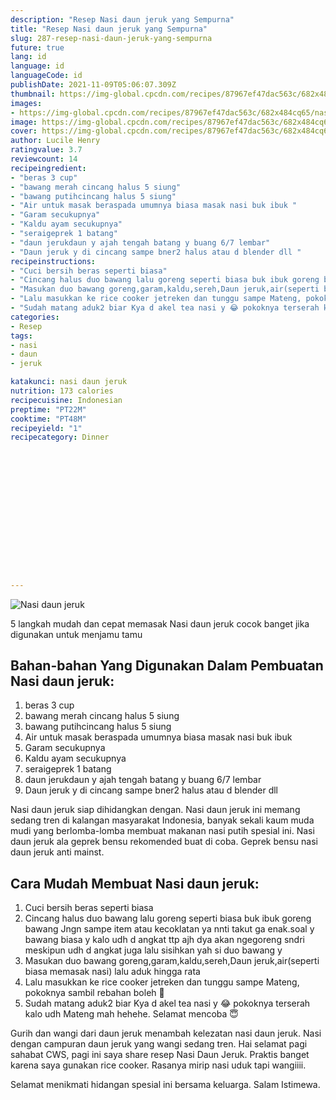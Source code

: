 ```yaml
---
description: "Resep Nasi daun jeruk yang Sempurna"
title: "Resep Nasi daun jeruk yang Sempurna"
slug: 287-resep-nasi-daun-jeruk-yang-sempurna
future: true
lang: id
language: id
languageCode: id
publishDate: 2021-11-09T05:06:07.309Z 
thumbnail: https://img-global.cpcdn.com/recipes/87967ef47dac563c/682x484cq65/nasi-daun-jeruk-foto-resep-utama.webp
images:
- https://img-global.cpcdn.com/recipes/87967ef47dac563c/682x484cq65/nasi-daun-jeruk-foto-resep-utama.webp
image: https://img-global.cpcdn.com/recipes/87967ef47dac563c/682x484cq65/nasi-daun-jeruk-foto-resep-utama.webp
cover: https://img-global.cpcdn.com/recipes/87967ef47dac563c/682x484cq65/nasi-daun-jeruk-foto-resep-utama.webp
author: Lucile Henry
ratingvalue: 3.7
reviewcount: 14
recipeingredient:
- "beras 3 cup"
- "bawang merah cincang halus 5 siung"
- "bawang putihcincang halus 5 siung"
- "Air untuk masak beraspada umumnya biasa masak nasi buk ibuk "
- "Garam secukupnya"
- "Kaldu ayam secukupnya"
- "seraigeprek 1 batang"
- "daun jerukdaun y ajah tengah batang y buang 6/7 lembar"
- "Daun jeruk y di cincang sampe bner2 halus atau d blender dll "
recipeinstructions:
- "Cuci bersih beras seperti biasa"
- "Cincang halus duo bawang lalu goreng seperti biasa buk ibuk goreng bawang Jngn sampe item atau kecoklatan ya nnti takut ga enak.soal y bawang biasa y kalo udh d angkat ttp ajh dya akan ngegoreng sndri meskipun udh d angkat juga lalu sisihkan yah si duo bawang y"
- "Masukan duo bawang goreng,garam,kaldu,sereh,Daun jeruk,air(seperti biasa memasak nasi) lalu aduk hingga rata"
- "Lalu masukkan ke rice cooker jetreken dan tunggu sampe Mateng, pokoknya sambil rebahan boleh 🤭"
- "Sudah matang aduk2 biar Kya d akel tea nasi y 😂 pokoknya terserah kalo udh Mateng mah hehehe. Selamat mencoba 😇"
categories:
- Resep
tags:
- nasi
- daun
- jeruk

katakunci: nasi daun jeruk 
nutrition: 173 calories
recipecuisine: Indonesian
preptime: "PT22M"
cooktime: "PT48M"
recipeyield: "1"
recipecategory: Dinner


     
    
    
    
    
    
    
    
    
    
    
      
    
---
```



![Nasi daun jeruk](https://img-global.cpcdn.com/recipes/87967ef47dac563c/682x484cq65/nasi-daun-jeruk-foto-resep-utama.webp)

5 langkah mudah dan cepat memasak  Nasi daun jeruk cocok banget jika digunakan untuk menjamu tamu

<!--inarticleads1-->

## Bahan-bahan Yang Digunakan Dalam Pembuatan Nasi daun jeruk:

1. beras 3 cup
1. bawang merah cincang halus 5 siung
1. bawang putihcincang halus 5 siung
1. Air untuk masak beraspada umumnya biasa masak nasi buk ibuk 
1. Garam secukupnya
1. Kaldu ayam secukupnya
1. seraigeprek 1 batang
1. daun jerukdaun y ajah tengah batang y buang 6/7 lembar
1. Daun jeruk y di cincang sampe bner2 halus atau d blender dll 

Nasi daun jeruk siap dihidangkan dengan. Nasi daun jeruk ini memang sedang tren di kalangan masyarakat Indonesia, banyak sekali kaum muda mudi yang berlomba-lomba membuat makanan nasi putih spesial ini. Nasi daun jeruk ala geprek bensu rekomended buat di coba. Geprek bensu nasi daun jeruk anti mainst. 

<!--inarticleads2-->

## Cara Mudah Membuat Nasi daun jeruk:

1. Cuci bersih beras seperti biasa
1. Cincang halus duo bawang lalu goreng seperti biasa buk ibuk goreng bawang Jngn sampe item atau kecoklatan ya nnti takut ga enak.soal y bawang biasa y kalo udh d angkat ttp ajh dya akan ngegoreng sndri meskipun udh d angkat juga lalu sisihkan yah si duo bawang y
1. Masukan duo bawang goreng,garam,kaldu,sereh,Daun jeruk,air(seperti biasa memasak nasi) lalu aduk hingga rata
1. Lalu masukkan ke rice cooker jetreken dan tunggu sampe Mateng, pokoknya sambil rebahan boleh 🤭
1. Sudah matang aduk2 biar Kya d akel tea nasi y 😂 pokoknya terserah kalo udh Mateng mah hehehe. Selamat mencoba 😇


Gurih dan wangi dari daun jeruk menambah kelezatan nasi daun jeruk. Nasi dengan campuran daun jeruk yang wangi sedang tren. Hai selamat pagi sahabat CWS, pagi ini saya share resep Nasi Daun Jeruk. Praktis banget karena saya gunakan rice cooker. Rasanya mirip nasi uduk tapi wangiiii. 

Selamat menikmati hidangan spesial ini bersama keluarga. Salam Istimewa.
